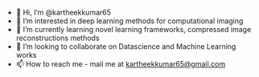 - 👋 Hi, I’m @kartheekkumar65
- 👀 I’m interested in deep learning methods for computational imaging
- 🌱 I’m currently learning novel learning frameworks, compressed image reconstructions methods
- 💞️ I’m looking to collaborate on Datascience and Machine Learning works
- 📫 How to reach me - mail me at kartheekkumar65@gmail.com

<!---
kartheekkumar65/kartheekkumar65 is a ✨ special ✨ repository because its `README.md` (this file) appears on your GitHub profile.
You can click the Preview link to take a look at your changes.
--->
